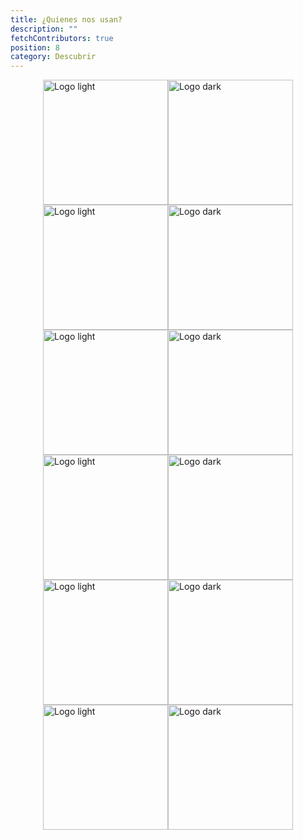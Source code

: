 ```yaml
---
title: ¿Quienes nos usan?
description: ""
fetchContributors: true
position: 8
category: Descubrir
---
```


<div style="flex-wrap: wrap;display: flex;justify-content: center;margin-bottom: 35px;">

<img src="https://ic-client-assets.s3.us-east-2.amazonaws.com/projects/prod/ic/webapps/landingv5/assets/ic-users/mp-grey.png" class="light-img" width="200" alt="Logo light" />
<img src="https://ic-client-assets.s3.us-east-2.amazonaws.com/projects/prod/ic/webapps/landingv5/assets/ic-users/mp-grey.png" class="dark-img"  width="200" alt="Logo dark" />

<img src="https://ic-client-assets.s3.us-east-2.amazonaws.com/projects/prod/ic/webapps/landingv5/assets/ic-users/tutienda-grey.png" class="light-img"  width="200" alt="Logo light" />
<img src="https://ic-client-assets.s3.us-east-2.amazonaws.com/projects/prod/ic/webapps/landingv5/assets/ic-users/tutienda-grey.png" class="dark-img"  width="200" alt="Logo dark" />

<img src="https://ic-client-assets.s3.us-east-2.amazonaws.com/projects/prod/ic/webapps/landingv5/assets/ic-users/sh-grey.png" class="light-img"  width="200" alt="Logo light" />
<img src="https://ic-client-assets.s3.us-east-2.amazonaws.com/projects/prod/ic/webapps/landingv5/assets/ic-users/sh-grey.png" class="dark-img"  width="200" alt="Logo dark" />

<img src="https://ic-client-assets.s3.us-east-2.amazonaws.com/projects/prod/ic/webapps/landingv5/assets/ic-users/er-grey.png" class="light-img"  width="200" alt="Logo light" />
<img src="https://ic-client-assets.s3.us-east-2.amazonaws.com/projects/prod/ic/webapps/landingv5/assets/ic-users/er-grey.png" class="dark-img"  width="200" alt="Logo dark" />

<img src="https://ic-client-assets.s3.us-east-2.amazonaws.com/projects/prod/ic/webapps/landingv5/assets/ic-users/fp-grey.png" class="light-img"  width="200" alt="Logo light" />
<img src="https://ic-client-assets.s3.us-east-2.amazonaws.com/projects/prod/ic/webapps/landingv5/assets/ic-users/fp-grey.png" class="dark-img"  width="200" alt="Logo dark" />

<img src="https://ic-client-assets.s3.us-east-2.amazonaws.com/projects/prod/ic/webapps/landingv5/assets/ic-users/abeja-grey.png" class="light-img"  width="200" alt="Logo light" />
<img src="https://ic-client-assets.s3.us-east-2.amazonaws.com/projects/prod/ic/webapps/landingv5/assets/ic-users/abeja-grey.png" class="dark-img"  width="200" alt="Logo dark" />

</div>

<molecules-github-user-list :items="$contributors"></molecules-github-user-list>
